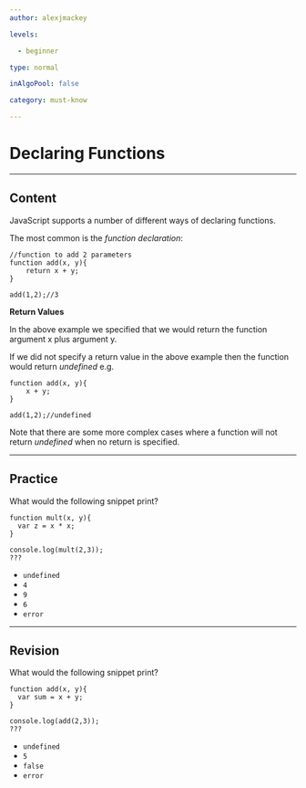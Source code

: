 ```yaml
---
author: alexjmackey

levels:

  - beginner

type: normal

inAlgoPool: false

category: must-know

---
```


# Declaring Functions

---
## Content

JavaScript supports a number of different ways of declaring functions.

The most common is the *function declaration*:

```
//function to add 2 parameters
function add(x, y){
	return x + y;
}

add(1,2);//3
```

**Return Values**

In the above example we specified that we would return the function argument x plus argument y. 

If we did not specify a return value in the above example then the function would return *undefined* e.g.

``` 
function add(x, y){
	x + y;
}

add(1,2);//undefined
```

Note that there are some more complex cases where a function will not return *undefined* when no return is specified.

---
## Practice

What would the following snippet print?
```
function mult(x, y){
  var z = x * x;
}

console.log(mult(2,3));
???
```

* `undefined`
* `4`
* `9`
* `6`
* `error`

---
## Revision

What would the following snippet print?
```
function add(x, y){
  var sum = x + y;
}

console.log(add(2,3));
???
```

* `undefined`
* `5`
* `false`
* `error`

